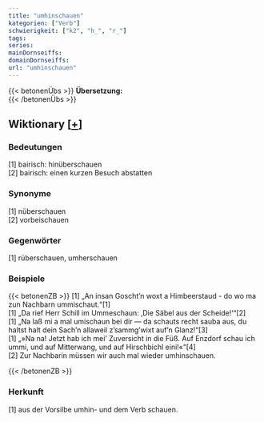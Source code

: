 ```yaml
---
title: "umhinschauen"
kategorien: ["Verb"]
schwierigkeit: ["k2", "h_", "r_"]
tags:
series:
mainDornseiffs:
domainDornseiffs:
url: "umhinschauen"
---
```


{{< betonenÜbs >}}
**Übersetzung:**  
{{< /betonenÜbs >}}

## Wiktionary [[+](https://de.wiktionary.org/wiki/umhinschauen)]

### Bedeutungen
[1] bairisch: hinüberschauen  
[2] bairisch: einen kurzen Besuch abstatten  

### Synonyme
[1] nüberschauen  
[2] vorbeischauen  

### Gegenwörter
[1] rüberschauen, umherschauen  

### Beispiele
{{< betonenZB >}}
[1] „An insan Goscht’n woxt a Himbeerstaud - do wo ma zun Nachbarn ummischaut.“[1]  
[1] „Da rief Herr Schill im Ummeschaun: ‚Die Säbel aus der Scheide!‘“[2]  
[1] „Na laß mi a mal umischaun bei dir — da schauts recht sauba aus, du haltst halt dein Sach’n allaweil z’sammg’wixt auf’n Glanz!“[3]  
[1] „»Na na! Jetzt hab ich mei’ Zuversicht in die Füß. Auf Enzdorf schau ich ummi, und auf Mitterwang, und auf Hirschbichl eini!«“[4]  
[2] Zur Nachbarin müssen wir auch mal wieder umhinschauen.  

{{< /betonenZB >}}
### Herkunft
[1] aus der Vorsilbe umhin- und dem Verb schauen.  


